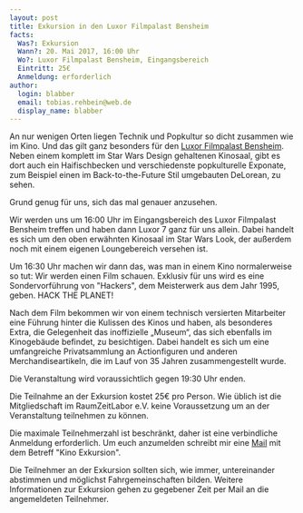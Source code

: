```yaml
---
layout: post
title: Exkursion in den Luxor Filmpalast Bensheim
facts:
  Was?: Exkursion
  Wann?: 20. Mai 2017, 16:00 Uhr
  Wo?: Luxor Filmpalast Bensheim, Eingangsbereich
  Eintritt: 25€
  Anmeldung: erforderlich
author:
  login: blabber
  email: tobias.rehbein@web.de
  display_name: blabber
---
```


An nur wenigen Orten liegen Technik und Popkultur so dicht zusammen wie im Kino. Und
das gilt ganz besonders für den [Luxor Filmpalast
Bensheim](https://www.luxor-kino.de/anewhope/index.php/filmprogramm-bensheim.html).
Neben einem komplett im Star Wars Design gehaltenen Kinosaal, gibt es dort auch ein
Haifischbecken und verschiedenste popkulturelle Exponate, zum Beispiel einen im
Back-to-the-Future Stil umgebauten DeLorean, zu sehen.

Grund genug für uns, sich das mal genauer anzusehen.

Wir werden uns um 16:00 Uhr im Eingangsbereich des Luxor Filmpalast Bensheim treffen
und haben dann Luxor 7 ganz für uns allein. Dabei handelt es sich um den oben
erwähnten Kinosaal im Star Wars Look, der außerdem noch mit einem eigenen
Loungebereich versehen ist.

Um 16:30 Uhr machen wir dann das, was man in einem Kino normalerweise so tut: Wir
werden einen Film schauen. Exklusiv für uns wird es eine Sondervorführung von
"Hackers", dem Meisterwerk aus dem Jahr 1995, geben. HACK THE PLANET!

Nach dem Film bekommen wir von einem technisch versierten Mitarbeiter eine Führung
hinter die Kulissen des Kinos und haben, als besonderes Extra, die Gelegenheit das
inoffizielle „Museum“, das sich ebenfalls im Kinogebäude befindet, zu besichtigen.
Dabei handelt es sich um eine umfangreiche Privatsammlung an Actionfiguren und
anderen Merchandiseartikeln, die im Lauf von 35 Jahren zusammengestellt wurde.

Die Veranstaltung wird voraussichtlich gegen 19:30 Uhr enden.

Die Teilnahme an der Exkursion kostet 25€ pro Person. Wie üblich ist die
Mitgliedschaft im RaumZeitLabor e.V. keine Voraussetzung um an der Veranstaltung
teilnehmen zu können.

Die maximale Teilnehmerzahl ist beschränkt, daher ist eine verbindliche Anmeldung
erforderlich. Um euch anzumelden schreibt mir eine
[Mail](mailto:tobias.rehbein@web.de) mit dem Betreff "Kino Exkursion".

Die Teilnehmer an der Exkursion sollten sich, wie immer, untereinander abstimmen und
möglichst Fahrgemeinschaften bilden. Weitere Informationen zur Exkursion gehen zu
gegebener Zeit per Mail an die angemeldeten Teilnehmer.

